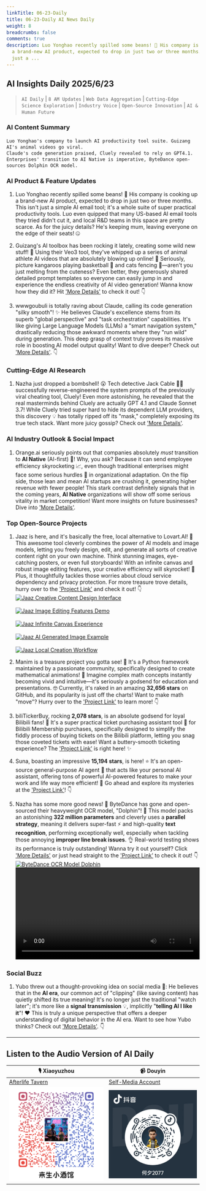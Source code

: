```yaml
---
linkTitle: 06-23-Daily
title: 06-23-Daily AI News Daily
weight: 8
breadcrumbs: false
comments: true
description: Luo Yonghao recently spilled some beans! 🤫 His company is cooking up
  a brand-new AI product, expected to drop in just two or three months. This isn't
  just a ...
---
```

## AI Insights Daily 2025/6/23

> `AI Daily` | `8 AM Updates` | `Web Data Aggregation` | `Cutting-Edge Science Exploration` | `Industry Voice` | `Open-Source Innovation` | `AI & Human Future`

### **AI Content Summary**

```
Luo Yonghao's company to launch AI productivity tool suite. Guizang AI's animal videos go viral.
Claude's code generation praised, Cluely revealed to rely on GPT4.1.
Enterprises' transition to AI Native is imperative, ByteDance open-sources Dolphin OCR model.
```

### **AI Product & Feature Updates**

1.  Luo Yonghao recently spilled some beans! 🤫 His company is cooking up a brand-new AI product, expected to drop in just two or three months. This isn't just a simple AI email tool; it's a whole suite of super practical productivity tools. Luo even quipped that many US-based AI email tools they tried didn't cut it, and local R&D teams in this space are pretty scarce. As for the juicy details? He's keeping mum, leaving everyone on the edge of their seats! 🤐

2.  Guizang's AI toolbox has been rocking it lately, creating some wild new stuff! 📢 Using their Veo3 tool, they've whipped up a series of animal athlete AI videos that are absolutely blowing up online! 🤩 Seriously, picture kangaroos playing basketball 🏀 and cats fencing 🤺—aren't you just melting from the cuteness? Even better, they generously shared detailed prompt templates so everyone can easily jump in and experience the endless creativity of AI video generation! Wanna know how they did it? Hit ['More Details'](https://weibo.com/6182606334/PxIdZpN9s) to check it out! 👇

3.  wwwgoubuli is totally raving about Claude, calling its code generation "silky smooth"! ✨ He believes Claude's excellence stems from its superb "global perspective" and "task orchestration" capabilities. It's like giving Large Language Models (LLMs) a "smart navigation system," drastically reducing those awkward moments where they "run wild" during generation. This deep grasp of context truly proves its massive role in boosting AI model output quality! Want to dive deeper? Check out ['More Details'](https://x.com/wwwgoubuli/status/1936501764410445947). 👇

### **Cutting-Edge AI Research**

1.  Nazha just dropped a bombshell! 😮 Tech detective Jack Cable 🕵️‍♂️ successfully reverse-engineered the system prompts of the previously viral cheating tool, Cluely! Even more astonishing, he revealed that the real masterminds behind Cluely are actually GPT 4.1 and Claude Sonnet 3.7! While Cluely tried super hard to hide its dependent LLM providers, this discovery 💡 has totally ripped off its "mask," completely exposing its true tech stack. Want more juicy gossip? Check out ['More Details'](https://x.com/xiaokedada/status/1936625579752902991).

### **AI Industry Outlook & Social Impact**

1.  Orange.ai seriously points out that companies absolutely *must* transition to **AI Native** (AI-first) 🚀! Why, you ask? Because it can send employee efficiency skyrocketing 📈, even though traditional enterprises might face some serious hurdles 🤔 in organizational adaptation. On the flip side, those lean and mean AI startups are crushing it, generating higher revenue with fewer people! This stark contrast definitely signals that in the coming years, **AI Native** organizations will show off some serious vitality in market competition! Want more insights on future businesses? Dive into ['More Details'](https://x.com/oran_ge/status/1936606314354163954).

### **Top Open-Source Projects**

1.  Jaaz is here, and it's basically the free, local alternative to Lovart.AI! 🤩 This awesome tool cleverly combines the power of AI models and image models, letting you freely design, edit, and generate all sorts of creative content right on your own machine. Think stunning images, eye-catching posters, or even full storyboards! With an infinite canvas and robust image editing features, your creative efficiency will skyrocket! 🚀 Plus, it thoughtfully tackles those worries about cloud service dependency and privacy protection. For more treasure trove details, hurry over to the ['Project Link'](https://github.com/11cafe/jaaz) and check it out! 👇
    <br/> [![Jaaz Creative Content Design Interface](https://raw.githubusercontent.com/justlovemaki/imagehub/refs/heads/main/images/2025/07/news_01k02416srfvsanjx89g5bg425.avif)](https://raw.githubusercontent.com/justlovemaki/imagehub/refs/heads/main/images/2025/07/news_01k02416srfvsanjx89g5bg425.avif) <br/>
    <br/> [![Jaaz Image Editing Features Demo](https://raw.githubusercontent.com/justlovemaki/imagehub/refs/heads/main/images/2025/07/news_01k0241gw7ej98a8qwjyz2km5h.avif)](https://raw.githubusercontent.com/justlovemaki/imagehub/refs/heads/main/images/2025/07/news_01k0241gw7ej98a8qwjyz2km5h.avif) <br/>
    <br/> [![Jaaz Infinite Canvas Experience](https://raw.githubusercontent.com/justlovemaki/imagehub/refs/heads/main/images/2025/07/news_01k0241s8wengt0n4kwf0xje68.avif)](https://raw.githubusercontent.com/justlovemaki/imagehub/refs/heads/main/images/2025/07/news_01k0241s8wengt0n4kwf0xje68.avif) <br/>
    <br/> [![Jaaz AI Generated Image Example](https://raw.githubusercontent.com/justlovemaki/imagehub/refs/heads/main/images/2025/07/news_01k0241y18fe9b3tc9m0nwj43y.avif)](https://raw.githubusercontent.com/justlovemaki/imagehub/refs/heads/main/images/2025/07/news_01k0241y18fe9b3tc9m0nwj43y.avif) <br/>
    <br/> [![Jaaz Local Creation Workflow](https://raw.githubusercontent.com/justlovemaki/imagehub/refs/heads/main/images/2025/07/news_01k024221mfp586sv06sak1tz0.avif)](https://raw.githubusercontent.com/justlovemaki/imagehub/refs/heads/main/images/2025/07/news_01k024221mfp586sv06sak1tz0.avif) <br/>

2.  Manim is a treasure project you gotta see! 🤩 It's a Python framework maintained by a passionate community, specifically designed to create mathematical animations! 🌟 Imagine complex math concepts instantly becoming vivid and intuitive—it's seriously a godsend for education and presentations. 🤓 Currently, it's raked in an amazing **32,656 stars** on GitHub, and its popularity is just off the charts! Want to make math "move"? Hurry over to the ['Project Link'](https://github.com/ManimCommunity/manim) to learn more! 👇

3.  biliTickerBuy, rocking **2,078 stars**, is an absolute godsend for loyal Bilibili fans! 🎉 It's a super practical ticket purchasing assistant tool 🎫 for Bilibili Membership purchases, specifically designed to simplify the fiddly process of buying tickets on the Bilibili platform, letting you snag those coveted tickets with ease! Want a buttery-smooth ticketing experience? The ['Project Link'](https://github.com/mikumifa/biliTickerBuy) is right here! ✨

4.  Suna, boasting an impressive **15,194 stars**, is here! ⭐ It's an open-source general-purpose AI agent 🤖 that acts like your personal AI assistant, offering tons of powerful AI-powered features to make your work and life way more efficient! 🚀 Go ahead and explore its mysteries at the ['Project Link'](https://github.com/kortix-ai/suna)! 👇

5.  Nazha has some more good news! 🥳 ByteDance has gone and open-sourced their heavyweight OCR model, "Dolphin"! 🐬 This model packs an astonishing **322 million parameters** and cleverly uses a **parallel strategy**, meaning it delivers super-fast ⚡️ and high-quality **text recognition**, performing exceptionally well, especially when tackling those annoying **improper line break issues**. 👌 Real-world testing shows its performance is truly outstanding! Wanna try it out yourself? Click ['More Details'](https://x.com/xiaokedada/status/1936620029929521317) or just head straight to the ['Project Link'](https://github.com/bytedance/Dolphin?tab=readme-ov-file) to check it out! 👇
    <br/> [![ByteDance OCR Model Dolphin](https://raw.githubusercontent.com/justlovemaki/imagehub/refs/heads/main/images/2025/07/news_01k02427mafwrsv6c8jrw7dq65.avif)](https://raw.githubusercontent.com/justlovemaki/imagehub/refs/heads/main/images/2025/07/news_01k02427mafwrsv6c8jrw7dq65.avif) <br/>
    <video src="https://raw.githubusercontent.com/justlovemaki/imagehub/refs/heads/main/images/2025/07/news_01k0242afqft78j11989kr6v3g.mp4" controls="controls" width="100%"></video>

### **Social Buzz**

1.  Yubo threw out a thought-provoking idea on social media 🤔: He believes that in the **AI era**, our common act of "clipping" (like saving content) has quietly shifted its true meaning! It's no longer just the traditional "watch later"; it's more like a **signal transmission** 💡, implicitly "**telling AI I like it**"! ❤️ This is truly a unique perspective that offers a deeper understanding of digital behavior in the AI era. Want to see how Yubo thinks? Check out ['More Details'](https://m.okjike.com/originalPosts/6857deccb7f4ddcfdf15a80c). 👇

---

## **Listen to the Audio Version of AI Daily**

| 🎙️ **Xiaoyuzhou** | 📹 **Douyin** |
| --- | --- |
| [Afterlife Tavern](https://www.xiaoyuzhoufm.com/podcast/683c62b7c1ca9cf575a5030e) | [Self-Media Account](https://www.douyin.com/user/MS4wLjABAAAAwpwqPQlu38xO38VyWgw9ZjDEnN4bMR5j8x111UxpseHR9DpB6-CveI5KRXOWuFwG) |
| ![Tavern](https://raw.githubusercontent.com/justlovemaki/imagehub/refs/heads/main/logo/f959f7984e9163fc50d3941d79a7f262.md.png) | ![Intel Station](https://raw.githubusercontent.com/justlovemaki/imagehub/refs/heads/main/logo/7fc30805eeb831e1e2baa3a240683ca3.md.png) |